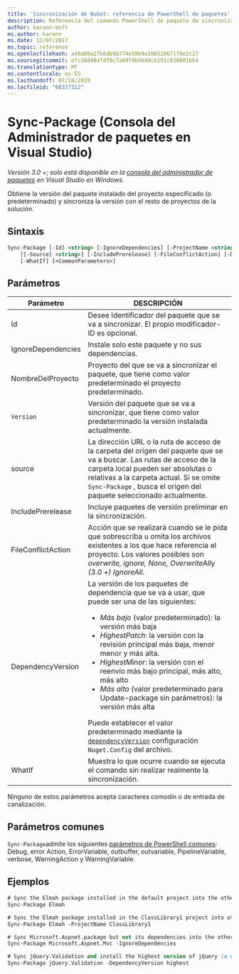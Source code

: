 ```yaml
---
title: 'Sincronización de NuGet: referencia de PowerShell de paquetes'
description: Referencia del comando PowerShell de paquete de sincronización en la consola del administrador de paquetes NuGet en Visual Studio.
author: karann-msft
ms.author: karann
ms.date: 12/07/2017
ms.topic: reference
ms.openlocfilehash: a48a09a27b6db9b774e59b9a10652067179e2c27
ms.sourcegitcommit: efc18d484fdf0c7a8979b564dcb191c030601bb4
ms.translationtype: MT
ms.contentlocale: es-ES
ms.lasthandoff: 07/18/2019
ms.locfileid: "68327312"
---
```

# <a name="sync-package-package-manager-console-in-visual-studio"></a>Sync-Package (Consola del Administrador de paquetes en Visual Studio)

*Versión 3.0 +; solo está disponible en la [consola del administrador de paquetes](../../consume-packages/install-use-packages-powershell.md) en Visual Studio en Windows.*

Obtiene la versión del paquete instalado del proyecto especificado (o predeterminado) y sincroniza la versión con el resto de proyectos de la solución.

## <a name="syntax"></a>Sintaxis

```ps
Sync-Package [-Id] <string> [-IgnoreDependencies] [-ProjectName <string>] [[-Version] <string>]
    [[-Source] <string>] [-IncludePrerelease] [-FileConflictAction] [-DependencyVersion]
    [-WhatIf] [<CommonParameters>]
```

## <a name="parameters"></a>Parámetros

| Parámetro | DESCRIPCIÓN |
| --- | --- |
| Id | Desee Identificador del paquete que se va a sincronizar. El propio modificador-ID es opcional. |
| IgnoreDependencies | Instale solo este paquete y no sus dependencias. |
| NombreDelProyecto | Proyecto del que se va a sincronizar el paquete, que tiene como valor predeterminado el proyecto predeterminado. |
| `Version` | Versión del paquete que se va a sincronizar, que tiene como valor predeterminado la versión instalada actualmente. |
| source | La dirección URL o la ruta de acceso de la carpeta del origen del paquete que se va a buscar. Las rutas de acceso de la carpeta local pueden ser absolutas o relativas a la carpeta actual. Si se omite `Sync-Package` , busca el origen del paquete seleccionado actualmente. |
| IncludePrerelease | Incluye paquetes de versión preliminar en la sincronización. |
| FileConflictAction | Acción que se realizará cuando se le pida que sobrescriba u omita los archivos existentes a los que hace referencia el proyecto. Los valores posibles son *overwrite, ignore, None, OverwriteAll*y *(3.0 +)* *IgnoreAll*. |
| DependencyVersion | La versión de los paquetes de dependencia que se va a usar, que puede ser una de las siguientes:<br/><ul><li>*Más bajo* (valor predeterminado): la versión más baja</li><li>*HighestPatch*: la versión con la revisión principal más baja, menor menor y más alta.</li><li>*HighestMinor*: la versión con el reenvío más bajo principal, más alto, más alto</li><li>*Más alto* (valor predeterminado para Update-package sin parámetros): la versión más alta</li></ul>Puede establecer el valor predeterminado mediante la [`dependencyVersion`](../nuget-config-file.md#config-section) configuración `Nuget.Config` del archivo. |
| WhatIf | Muestra lo que ocurre cuando se ejecuta el comando sin realizar realmente la sincronización. |

Ninguno de estos parámetros acepta caracteres comodín o de entrada de canalización.

## <a name="common-parameters"></a>Parámetros comunes

`Sync-Package`admite los siguientes [parámetros de PowerShell comunes](http://go.microsoft.com/fwlink/?LinkID=113216): Debug, error Action, ErrorVariable, outbuffer, outvariable, PipelineVariable, verbose, WarningAction y WarningVariable.

## <a name="examples"></a>Ejemplos

```ps
# Sync the Elmah package installed in the default project into the other projects in the solution
Sync-Package Elmah

# Sync the Elmah package installed in the ClassLibrary1 project into other projects in the solution
Sync-Package Elmah -ProjectName ClassLibrary1

# Sync Microsoft.Aspnet.package but not its dependencies into the other projects in the solution
Sync-Package Microsoft.Aspnet.Mvc -IgnoreDependencies

# Sync jQuery.Validation and install the highest version of jQuery (a dependency) from the package source    
Sync-Package jQuery.Validation -DependencyVersion highest
```
